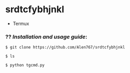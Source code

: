 # srdtcfybhjnkl


* Termux

### ?? ***Installation and usage guide***:
```
$ git clone https://github.com/Alen767/srdtcfybhjnkl
```
```
$ ls
```
```
$ python tgcmd.py
```
